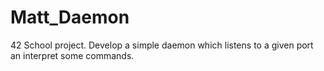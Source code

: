 # Matt_Daemon
42 School project. Develop a simple daemon which listens to a given port an interpret some commands.
